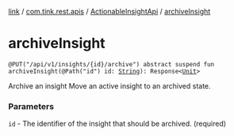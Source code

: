 [link](../../index.md) / [com.tink.rest.apis](../index.md) / [ActionableInsightApi](index.md) / [archiveInsight](./archive-insight.md)

# archiveInsight

`@PUT("/api/v1/insights/{id}/archive") abstract suspend fun archiveInsight(@Path("id") id: `[`String`](https://kotlinlang.org/api/latest/jvm/stdlib/kotlin/-string/index.html)`): Response<`[`Unit`](https://kotlinlang.org/api/latest/jvm/stdlib/kotlin/-unit/index.html)`>`

Archive an insight
Move an active insight to an archived state.

### Parameters

`id` - The identifier of the insight that should be archived. (required)